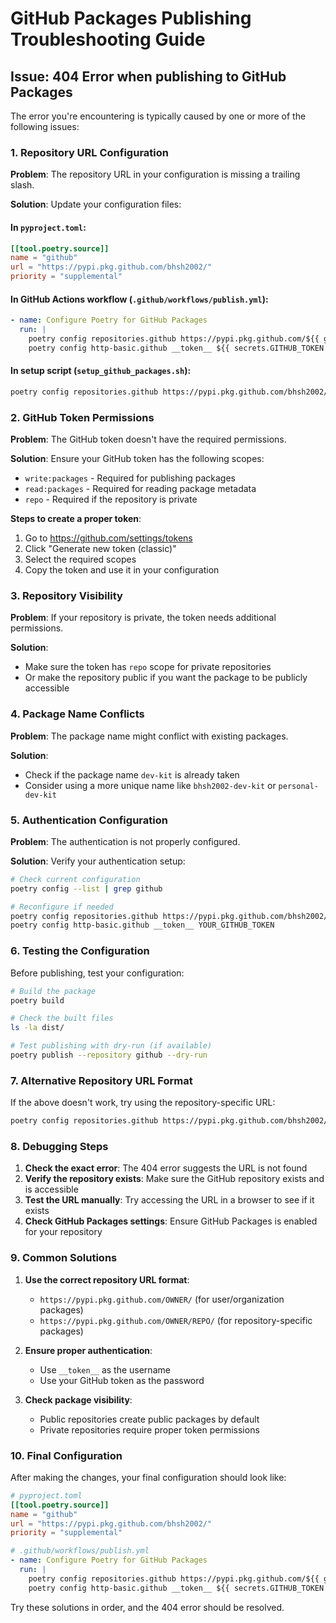 # GitHub Packages Publishing Troubleshooting Guide

## Issue: 404 Error when publishing to GitHub Packages

The error you're encountering is typically caused by one or more of the following issues:

### 1. Repository URL Configuration

**Problem**: The repository URL in your configuration is missing a trailing slash.

**Solution**: Update your configuration files:

#### In `pyproject.toml`:
```toml
[[tool.poetry.source]]
name = "github"
url = "https://pypi.pkg.github.com/bhsh2002/"
priority = "supplemental"
```

#### In GitHub Actions workflow (`.github/workflows/publish.yml`):
```yaml
- name: Configure Poetry for GitHub Packages
  run: |
    poetry config repositories.github https://pypi.pkg.github.com/${{ github.repository_owner }}/
    poetry config http-basic.github __token__ ${{ secrets.GITHUB_TOKEN }}
```

#### In setup script (`setup_github_packages.sh`):
```bash
poetry config repositories.github https://pypi.pkg.github.com/bhsh2002/
```

### 2. GitHub Token Permissions

**Problem**: The GitHub token doesn't have the required permissions.

**Solution**: Ensure your GitHub token has the following scopes:
- `write:packages` - Required for publishing packages
- `read:packages` - Required for reading package metadata
- `repo` - Required if the repository is private

**Steps to create a proper token**:
1. Go to https://github.com/settings/tokens
2. Click "Generate new token (classic)"
3. Select the required scopes
4. Copy the token and use it in your configuration

### 3. Repository Visibility

**Problem**: If your repository is private, the token needs additional permissions.

**Solution**: 
- Make sure the token has `repo` scope for private repositories
- Or make the repository public if you want the package to be publicly accessible

### 4. Package Name Conflicts

**Problem**: The package name might conflict with existing packages.

**Solution**: 
- Check if the package name `dev-kit` is already taken
- Consider using a more unique name like `bhsh2002-dev-kit` or `personal-dev-kit`

### 5. Authentication Configuration

**Problem**: The authentication is not properly configured.

**Solution**: Verify your authentication setup:

```bash
# Check current configuration
poetry config --list | grep github

# Reconfigure if needed
poetry config repositories.github https://pypi.pkg.github.com/bhsh2002/
poetry config http-basic.github __token__ YOUR_GITHUB_TOKEN
```

### 6. Testing the Configuration

Before publishing, test your configuration:

```bash
# Build the package
poetry build

# Check the built files
ls -la dist/

# Test publishing with dry-run (if available)
poetry publish --repository github --dry-run
```

### 7. Alternative Repository URL Format

If the above doesn't work, try using the repository-specific URL:

```bash
poetry config repositories.github https://pypi.pkg.github.com/bhsh2002/dev-kit/
```

### 8. Debugging Steps

1. **Check the exact error**: The 404 error suggests the URL is not found
2. **Verify the repository exists**: Make sure the GitHub repository exists and is accessible
3. **Test the URL manually**: Try accessing the URL in a browser to see if it exists
4. **Check GitHub Packages settings**: Ensure GitHub Packages is enabled for your repository

### 9. Common Solutions

1. **Use the correct repository URL format**:
   - `https://pypi.pkg.github.com/OWNER/` (for user/organization packages)
   - `https://pypi.pkg.github.com/OWNER/REPO/` (for repository-specific packages)

2. **Ensure proper authentication**:
   - Use `__token__` as the username
   - Use your GitHub token as the password

3. **Check package visibility**:
   - Public repositories create public packages by default
   - Private repositories require proper token permissions

### 10. Final Configuration

After making the changes, your final configuration should look like:

```toml
# pyproject.toml
[[tool.poetry.source]]
name = "github"
url = "https://pypi.pkg.github.com/bhsh2002/"
priority = "supplemental"
```

```yaml
# .github/workflows/publish.yml
- name: Configure Poetry for GitHub Packages
  run: |
    poetry config repositories.github https://pypi.pkg.github.com/${{ github.repository_owner }}/
    poetry config http-basic.github __token__ ${{ secrets.GITHUB_TOKEN }}
```

Try these solutions in order, and the 404 error should be resolved.